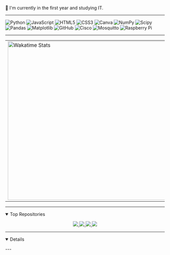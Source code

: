 
:wave:  I'm currently in the first year and studying IT.<br>

---

![Python](https://img.shields.io/badge/python-3670A0?style=plastic&logo=python&logoColor=ffdd54) ![JavaScript](https://img.shields.io/badge/javascript-%23323330.svg?style=plastic&logo=javascript&logoColor=%23F7DF1E) ![HTML5](https://img.shields.io/badge/html5-%23E34F26.svg?style=plastic&logo=html5&logoColor=white) ![CSS3](https://img.shields.io/badge/css3-%231572B6.svg?style=plastic&logo=css3&logoColor=white) ![Canva](https://img.shields.io/badge/Canva-%2300C4CC.svg?style=plastic&logo=Canva&logoColor=white) ![NumPy](https://img.shields.io/badge/numpy-%23013243.svg?style=plastic&logo=numpy&logoColor=white) ![Scipy](https://img.shields.io/badge/SciPy-%230C55A5.svg?style=plastic&logo=scipy&logoColor=%white) ![Pandas](https://img.shields.io/badge/pandas-%23150458.svg?style=plastic&logo=pandas&logoColor=white) ![Matplotlib](https://img.shields.io/badge/Matplotlib-%23ffffff.svg?style=plastic&logo=Matplotlib&logoColor=white) ![GitHub](https://img.shields.io/badge/github-%23121011.svg?style=plastic&logo=github&logoColor=white) ![Cisco](https://img.shields.io/badge/cisco-%23049fd9.svg?style=plastic&logo=cisco&logoColor=white) ![Mosquitto](https://img.shields.io/badge/mosquitto-%233C5280.svg?style=plastic&logo=eclipsemosquitto&logoColor=white) ![Raspberry Pi](https://img.shields.io/badge/-Raspberry_Pi-C51A4A?style=plastic&logo=Raspberry-Pi)


---
<table>
  <tr>
    <td>
      <img src="https://wakatime.com/share/@eff3b53b-fa83-46cd-916a-0ee2875d31b6/2e1584da-77a0-41af-96db-d145a22d6617.svg" width="500px" alt="Wakatime Stats"/>
    </td>
    <td>
      <img src="https://github-readme-stats.vercel.app/api?username=01Qin&show_icons=true&theme=buefy" width="500px" alt="GitHub Stats"/>
    </td>
    <td>
      <img src="https://github-readme-stats.vercel.app/api/top-langs/?username=01Qin&layout=compact&theme=buefy" width="500px" alt="Top Languages"/>
    </td>
  </tr>
</table>


---




<details open>
<summary>Top Repositories</summary>
<p align="center">
    <a href="https://github.com/01Qin/Data-Analytics">
        <img src="https://github-readme-stats.vercel.app/api/pin/?username=01Qin&repo=Data-Analytics&theme=buefy&title_color=C2FFC7&icon_color=CB9DF0&text_color=000000&bg_color=FFFAF0FF" />
    </a>
    <a href="https://github.com/01Qin/HeartRateDetector">
        <img src="https://github-readme-stats.vercel.app/api/pin/?username=01Qin&repo=HeartRateDetector&theme=buefy&title_color=C2FFC7&icon_color=CB9DF0&text_color=000000&bg_color=FFFAF0FF" />
    </a>
    <a href="https://github.com/i01Qin/Pythonlab">
        <img src="https://github-readme-stats.vercel.app/api/pin/?username=01Qin&repo=Pythonlab&theme=buefy&title_color=C2FFC7&icon_color=CB9DF0&text_color=000000&bg_color=FFFAF0FF" />
    </a>
    <a href="https://github.com/01Qin/C-project">
        <img src="https://github-readme-stats.vercel.app/api/pin/?username=01Qin&repo=C-project&theme=buefy&title_color=C2FFC7&icon_color=CB9DF0&text_color=000000&bg_color=FFFAF0FF" />
    </a>
</p>
</details>




---
<details open>
<p align="center">
<a href="https://github-contributor-stats.vercel.app/api?username=01Qin&limit=5&theme=buefy&combine_all_yearly_contributions=true">
   </a>
</p>
</details>
---




